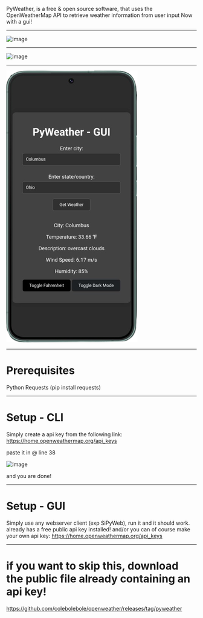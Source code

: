 PyWeather, is a free & open source software, that uses the OpenWeatherMap API to retrieve weather information from user input
Now with a gui! 

---
![image](https://github.com/colebolebole/openweather/assets/88512222/44244110-3167-4f31-afb2-5c7e022eab1c)

---

![image](https://github.com/colebolebole/pyweather/assets/88512222/ff4a6020-4b6f-47da-894a-1451f0143c2a)

---

![image](mobile.png)

---
# Prerequisites  
Python
Requests (pip install requests)

---
# Setup - CLI

Simply create a api key from the following link: https://home.openweathermap.org/api_keys

paste it in @ line 38

![image](https://github.com/colebolebole/openweather/assets/88512222/16d9d12e-ebfe-4892-b5a0-73ee1049b436)

and you are done!

---

# Setup - GUI


Simply use any webserver client (exp SiPyWeb), run it and it should work. already has a free public api key installed!
and/or you can of course make your own api key: https://home.openweathermap.org/api_keys

---

# if you want to skip this, download the public file already containing an api key! 
https://github.com/colebolebole/openweather/releases/tag/pyweather

